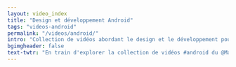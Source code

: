 ```yaml
---
layout: video_index
title: "Design et développement Android"
tags: "videos-android"
permalink: "/videos/android/"
intro: "Collection de vidéos abordant le design et le développement pour l'OS Android."
bgimgheader: false
text-twtr: "En train d'explorer la collection de vidéos #android du @MagDuWebdesign"
---
```

